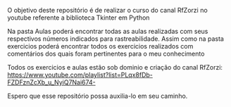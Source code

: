 O objetivo deste repositório é de realizar o curso do canal 
RfZorzi no youtube referente a biblioteca Tkinter em Python

Na pasta Aulas poderá encontrar todas as aulas realizadas com 
seus respectivos números indicados para rastreabilidade. Assim 
como na pasta exercicios poderá encontrar todos os exercicios 
realizados com comentários dos quais foram pertinentes para o 
meu conhecimento

Todos os exercicios e aulas estão sob dominio e criação do canal
RfZorzi: https://www.youtube.com/playlist?list=PLqx8fDb-FZDFznZcXb_u_NyiQ7Nai674-

Espero que esse repositório possa auxilia-lo em seu caminho.